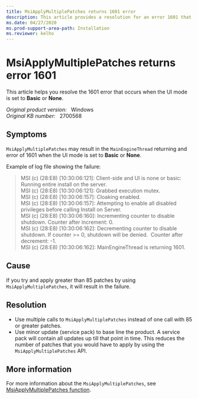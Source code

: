 ```yaml
---
title: MsiApplyMultiplePatches returns 1601 error
description: This article provides a resolution for an error 1601 that occurs when the UI mode is set to Basic or None.
ms.date: 04/27/2020
ms.prod-support-area-path: Installation
ms.reviewer: kelho
---
```

# MsiApplyMultiplePatches returns error 1601

This article helps you resolve the 1601 error that occurs when the UI mode is set to **Basic** or **None**.

_Original product version:_ &nbsp; Windows  
_Original KB number:_ &nbsp; 2700568

## Symptoms

`MsiApplyMultiplePatches` may result in the `MainEngineThread` returning and error of 1601 when the UI mode is set to **Basic** or **None**.

Example of log file showing the failure:

> MSI (c) (28:E8) [10:30:06:121]: Client-side and UI is none or basic: Running entire install on the server.  
> MSI (c) (28:E8) [10:30:06:121]: Grabbed execution mutex.  
> MSI (c) (28:E8) [10:30:06:157]: Cloaking enabled.  
> MSI (c) (28:E8) [10:30:06:157]: Attempting to enable all disabled privileges before calling Install on Server.  
> MSI (c) (28:E8) [10:30:06:160]: Incrementing counter to disable shutdown. Counter after increment: 0.  
> MSI (c) (28:E8) [10:30:06:162]: Decrementing counter to disable shutdown. If counter >= 0, shutdown will be denied.  Counter after decrement: -1.  
> MSI (c) (28:E8) [10:30:06:162]: MainEngineThread is returning 1601.

## Cause

If you try and apply greater than 85 patches by using `MsiApplyMultiplePatches`, it will result in the failure.

## Resolution

- Use multiple calls to `MsiApplyMultiplePatches` instead of one call with 85 or greater patches.
- Use minor update (service pack) to base line the product. A service pack will contain all updates up till that point in time. This reduces the number of patches that you would have to apply by using the `MsiApplyMultiplePatches` API.

## More information

For more information about the `MsiApplyMultiplePatches`, see [MsiApplyMultiplePatches function](/windows/win32/api/msi/nf-msi-msiapplymultiplepatchesa).
